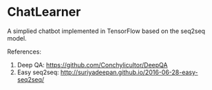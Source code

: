 # ChatLearner

A simplied chatbot implemented in TensorFlow based on the seq2seq model.

References:
1. Deep QA: https://github.com/Conchylicultor/DeepQA
2. Easy seq2seq: http://suriyadeepan.github.io/2016-06-28-easy-seq2seq/
